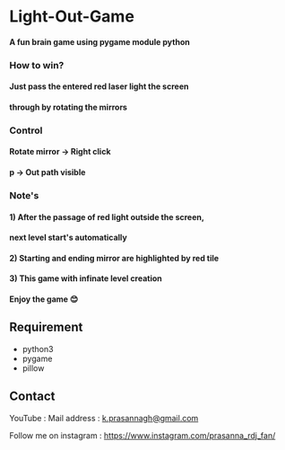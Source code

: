 # Light-Out-Game

#### A fun brain game using pygame module python

### How to win?
####      Just pass the entered red laser light the screen 
#### through by rotating the mirrors

### Control
####   Rotate mirror  ->  Right click
####   p              ->  Out path visible

### Note's
####       1) After the passage of red light outside the screen, 
#### next level start's automatically
####       2) Starting and ending mirror are highlighted by red tile
####       3) This game with infinate level creation

#### Enjoy the game 😊

## Requirement

* python3<br>
* pygame<br>
* pillow

## Contact 

YouTube : 
Mail address : k.prasannagh@gmail.com

Follow me on instagram : https://www.instagram.com/prasanna_rdj_fan/
